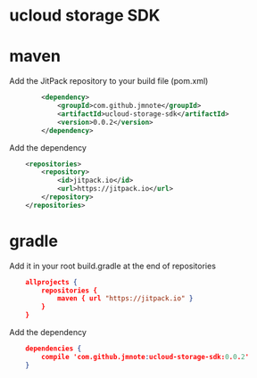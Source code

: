 ucloud storage SDK
==================

# maven
Add the JitPack repository to your build file (pom.xml)
```xml
		<dependency>
			<groupId>com.github.jmnote</groupId>
			<artifactId>ucloud-storage-sdk</artifactId>
			<version>0.0.2</version>
		</dependency>
```
Add the dependency
```xml
	<repositories>
		<repository>
			<id>jitpack.io</id>
			<url>https://jitpack.io</url>
		</repository>
	</repositories>
```

# gradle
Add it in your root build.gradle at the end of repositories
```json
	allprojects {
		repositories {
			maven { url "https://jitpack.io" }
		}
	}
```
Add the dependency
```json
	dependencies {
		compile 'com.github.jmnote:ucloud-storage-sdk:0.0.2'
	}
```

